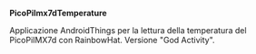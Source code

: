 
**PicoPiImx7dTemperature**

Applicazione AndroidThings per la lettura della temperatura del PicoPiIMX7d con RainbowHat.
Versione "God Activity".
